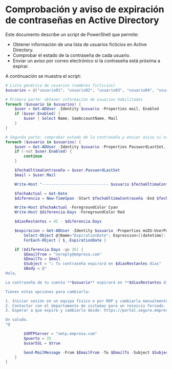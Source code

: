 # Comprobación y aviso de expiración de contraseñas en Active Directory

Este documento describe un script de PowerShell que permite:

- Obtener información de una lista de usuarios ficticios en Active Directory.
- Comprobar el estado de la contraseña de cada usuario.
- Enviar un aviso por correo electrónico si la contraseña está próxima a expirar.

A continuación se muestra el script:

```powershell
# Lista genérica de usuarios (nombres ficticios)
$usuarios = @("usuario01", "usuario02", "usuario03", "usuario04", "usuario05")

# Primera parte: obtener información de usuarios habilitados
foreach ($usuario in $usuarios) {
    $user = Get-ADUser -Identity $usuario -Properties mail, Enabled
    if ($user.Enabled) {
        $user | Select Name, SamAccountName, Mail
    }
}

# Segunda parte: comprobar estado de la contraseña y enviar aviso si va a caducar
foreach ($usuario in $usuarios) {
    $user = Get-ADUser -Identity $usuario -Properties PasswordLastSet, Mail, Enabled
    if (-not $user.Enabled) {
        continue
    }

    $fechaUltimaContraseña = $user.PasswordLastSet
    $mail = $user.Mail

    Write-Host "----------------------------- $usuario $fechaUltimaContraseña -----------------------------" -ForegroundColor Green

    $fechaActual = Get-Date
    $diferencia = New-TimeSpan -Start $fechaUltimaContraseña -End $fechaActual

    Write-Host $fechaActual -ForegroundColor Cyan
    Write-Host $diferencia.Days -ForegroundColor Red

    $diasRestantes = 42 - $diferencia.Days

    $expiracion = Get-ADUser -Identity $usuario -Properties msDS-UserPasswordExpiryTimeComputed | 
        Select-Object @{Name="ExpirationDate"; Expression={[datetime]::FromFileTime($_."msDS-UserPasswordExpiryTimeComputed")}} |
        ForEach-Object { $_.ExpirationDate }

    if ($diferencia.Days -ge 35) {
        $EmailFrom = "noreply@empresa.com"
        $EmailTo = $mail
        $Subject = "⚠️ Tu contraseña expirará en $diasRestantes días"
        $Body = @"
Hola,

La contraseña de tu cuenta **$usuario** expirará en **$diasRestantes días**, el **$expiracion**.

Tienes estas opciones para cambiarla:

1. Iniciar sesión en un equipo físico o por RDP y cambiarla manualmente.
2. Contactar con el departamento de sistemas para un reinicio forzado.
3. Esperar a que expire y cambiarla desde: https://portal.seguro.empresa.com (recomendado).

Un saludo.
"@

        $SMTPServer = "smtp.empresa.com"
        $puerto = 25
        $usarSSL = $true

        Send-MailMessage -From $EmailFrom -To $EmailTo -Subject $Subject -Body $Body -SmtpServer $SMTPServer -Encoding utf8
    }
}
```
